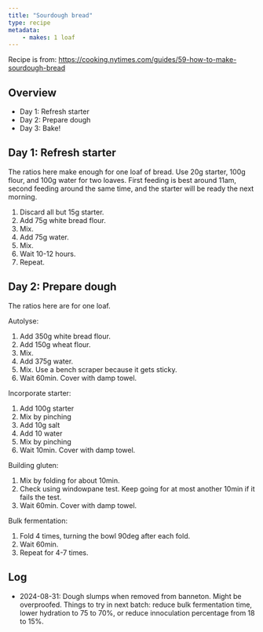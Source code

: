 ```yaml
---
title: "Sourdough bread"
type: recipe
metadata:
    - makes: 1 loaf
---
```


Recipe is from: https://cooking.nytimes.com/guides/59-how-to-make-sourdough-bread

## Overview

- Day 1: Refresh starter
- Day 2: Prepare dough
- Day 3: Bake!

## Day 1: Refresh starter

The ratios here make enough for one loaf of bread. Use 20g starter, 100g flour, and 100g water for two loaves. First feeding is best around 11am, second feeding around the same time, and the starter will be ready the next morning.

1. Discard all but 15g starter.
2. Add 75g white bread flour.
3. Mix.
4. Add 75g water.
5. Mix.
6. Wait 10-12 hours.
7. Repeat.

## Day 2: Prepare dough

The ratios here are for one loaf.

Autolyse:

1. Add 350g white bread flour.
2. Add 150g wheat flour.
3. Mix.
4. Add 375g water.
5. Mix. Use a bench scraper because it gets sticky.
6. Wait 60min. Cover with damp towel.

Incorporate starter:

1. Add 100g starter
2. Mix by pinching
3. Add 10g salt
4. Add 10 water
5. Mix by pinching
6. Wait 10min. Cover with damp towel.

Building gluten:

1. Mix by folding for about 10min.
2. Check using windowpane test. Keep going for at most another 10min if it fails the test.
3. Wait 60min. Cover with damp towel.

Bulk fermentation:

1. Fold 4 times, turning the bowl 90deg after each fold.
2. Wait 60min.
3. Repeat for 4-7 times.

## Log

- 2024-08-31: Dough slumps when removed from banneton. Might be overproofed. Things to try in next batch: reduce bulk fermentation time, lower hydration to 75 to 70%, or reduce innoculation percentage from 18 to 15%.
